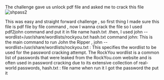 The challenge  gave us unlock pdf file  and asked me to crack this file
![shpass2](https://github.com/MohmmadOd/BAUctf/assets/170467994/9a23ea11-65e6-4d2c-b39f-0c924d7dba47)

This was easy and straight forward challenge , so first thing I made sure this file is pdf file by file command , now I wanna crack the file so I used pdf2john command and put it in file name hash.txt .then, I used john --wordlist=/usr/share/wordlists/rockyou.txt  hash.txt 
 command john: This is the main command to run John the Ripper ,
john --wordlist=/usr/share/wordlists/rockyou.txt : This specifies the wordlist to be used for the password cracking attempt. The RockYou wordlist is a common list of passwords that were leaked from the RockYou.com website and is often used in password cracking due to its extensive collection of real-world passwords, 
hash.txt : file name 
when run it I got the password the put it 


